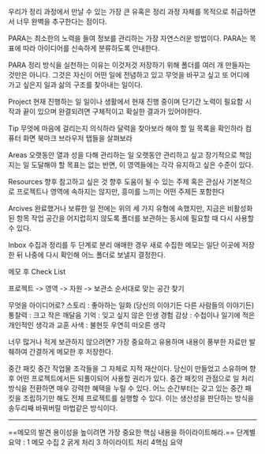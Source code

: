 
우리가 정리 과정에서 만날 수 있는 가장 큰 유혹은 정리 과정 자체를 목적으로 취급하면서 너무 완벽을 추구한다는 점이다.

PARA는 최소한의 노력을 들여 정보를 관리하는 가장 자연스러운 방법이다.
PARA는 목표에 따라 아이디어를 신속하게 분류하도록 안내한다.

PARA 정리 방식을 실천하는 이유는 이것저것 저장하기 위해 폴더를 여러 개 만들자는 것만은 아니다. 그것은 자신이 어떤 일에 전념하고 있고 무엇을 바꾸고 싶고 또 어디에 가고 싶은지 일과 삶의 구조를 찾아내는 일이다.

Project 현재 진행하는 일
일이나 생활에서 현재 진행 중이며 단기간 노력이 필요함
시작과 끝이 있으며 완결되려면 구체적이고 확실한 결과가 있어야한다.

Tip 무엇에 마음에 걸리는지 의식하라
달력을 찾아보라
해야 할 일 목록을 확인하라
컴퓨터 화면 북마크 브라우저 탭들을 살펴보라

Areas 오랫동안 열과 성을 다해 관리하는 일
오랫동안 관리하고 싶고 장기적으로 책임지는 일
도달해야 할 목표는 없는 반면, 이 영역들에는 각각 유지하고 싶은 수준이 있다.

Resources 향후 참고하고 싶은 것
향후 도움이 될 수 있는 주제 혹은 관심사
기본적으로 프로젝트나 영역에 속하지는 않지만, 흥미를 느끼는 어떤 주제든 포함한다

Arcives 완료했거나 보류한 일
전에는 위의 세 가지 유형에 속했지만, 지금은 비활성화된 항목
작업 공간을 어지럽히지 않도록 폴더를 보관하는 동시에 필요할 때 다시 사용할 수 있다.

Inbox 수집과 정리를 두 단계로 분리
애매한 경우 새로 수집한 메모는 일단 이곳에 저장한 뒤 나중에 다시 확인해 어느 폴더로 보낼지 결정한다.


메모 후 Check List

프로젝트 -> 영역 -> 자원 -> 보관소 순서대로 맞는 공간 찾기

무엇을 아이디어로?
스토리 : 좋아하는 일화 (당신의 이야기든 다른 사람들의 이야기든)
통찰력 : 크고 작은 깨달음
기억 : 잊고 싶지 않은 인생 경험
감상 : 수첩이나 일기에 적은 개인적인 생각과 교훈
사색 : 불현듯 우연히 떠오른 생각

너무 많거나 적게 보관하지 않으려면?
가장 중요하고 유용하며 내용이 풍부한 자료만 발췌하여 간결하게 메모한 후 저장한다.

중간 패킷
중간 작업물 조각들을 그 자체로 지적 재산이다. 당신이 만들었고 소유하며 향후 어떤 프로젝트에서든 되풀이되어 사용할 권리가 있다. 중간 패킷의 관점으로 일 처리 방식을 전환하면 매우 강력한 혜택을 누릴 수 있다. 어느 순간부터는 갖고 있는 중간 패킷을 조립하기만 해도 전체 프로젝트를 실행할 수 있다. 이는 생산성을 판단하는 방식을 송두리째 바꿔버릴 마법같은 방식이다.

---

==메모의 발견 용이성을 높이려면 가장 중요한 핵심 내용을 하이라이트해라.==
단계별 요약 : 1 메모 수집 2 굵게 처리 3 하이라이트 처리 4핵심 요약